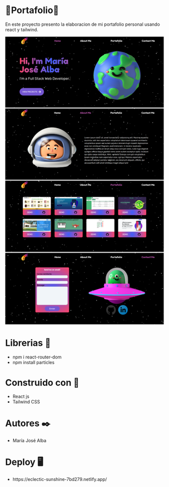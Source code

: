<h1>📁Portafolio📁</h1>

En este proyecto presento la elaboracion de mi portafolio personal usando react y tailwind.

<img src="img/homePage.png">
<img src="img/about.png">
<img src="img/porta.png">
<img src="img/contactMe.png">

<h1>Librerias 📕</h1>

<ul>
    <li>npm i react-router-dom</li>
    <li>npm install particles</li>
</ul>

<h1>Construido con 🔧</h1>

<ul>
    <li>React js</li>
    <li>Tailwind CSS</li>
</ul>

<h1>Autores ✒️</h1>

<ul>
    <li>María José Alba</li>
</ul>

<h1>Deploy 🖥️</h1>

<ul>
    <li>https://eclectic-sunshine-7bd279.netlify.app/</li>
</ul>
